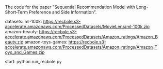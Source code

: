 The code for the paper "Sequential Recommendation Model with Long-Short-Term Preference and Side Information".




datasets:
ml-100k: https://recbole.s3-accelerate.amazonaws.com/ProcessedDatasets/MovieLens/ml-100k.zip
amazon-beauty: https://recbole.s3-accelerate.amazonaws.com/ProcessedDatasets/Amazon_ratings/Amazon_Beauty.zip
amazon-toys-games: https://recbole.s3-accelerate.amazonaws.com/ProcessedDatasets/Amazon_ratings/Amazon_Toys_and_Games.zip

start:
python run_recbole.py
